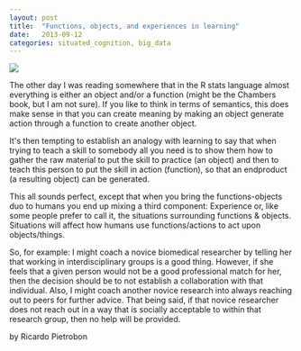 ```yaml
---
layout: post
title:  "Functions, objects, and experiences in learning"
date:   2013-09-12
categories: situated_cognition, big_data
---
```


![](https://lh4.googleusercontent.com/-BLGsGkbyiaA/Ui4lcl3h32I/AAAAAAAA3rA/Tpf0mjyQbRg/w800-h500-no/fractal.png)

The other day I was reading somewhere that in the R stats language almost everything is either an object and/or a function (might be the Chambers book, but I am not sure). If you like to think in terms of semantics, this does make sense in that you can create meaning by making an object generate action through a function to create another object.

It's then tempting to establish an analogy with learning to say that when trying to teach a skill to somebody all you need is to show them how to gather the raw material to put the skill to practice (an object) and then to teach this person to put the skill in action (function), so that an endproduct (a resulting object) can be generated. 

This all sounds perfect, except that when you bring the functions-objects duo to humans you end up mixing a third component: Experience or, like some people prefer to call it, the situations surrounding functions & objects. Situations will affect how humans use functions/actions to act upon objects/things. 

So, for example: I might coach a novice biomedical researcher by telling her that working in interdisciplinary groups is a good thing. However, if she feels that a given person would not be a good professional match for her, then the decision should be to not establish a collaboration with that individual. Also, I might coach another novice research into always reaching out to peers for further advice. That being said, if that novice researcher does not reach out in a way that is socially acceptable to within that research group, then no help will be provided.

by Ricardo Pietrobon
